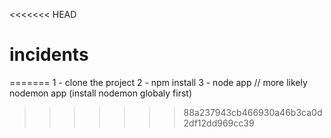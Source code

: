 <<<<<<< HEAD
# incidents
=======
1 - clone the project
2 - npm install
3 - node app // more likely nodemon app  (install nodemon globaly first)
>>>>>>> 88a237943cb466930a46b3ca0d2df12dd969cc39
